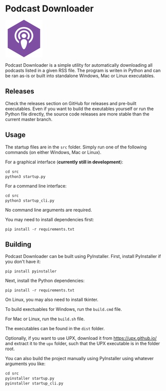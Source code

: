 # Podcast Downloader

![Podcast Downloader Icon](./src/icon/icon.svg)

Podcast Downloader is a simple utility for automatically downloading all podcasts listed in a given RSS file. The program is writen in Python and can be ran as-is or built into standalone Windows, Mac or Linux executables.

## Releases

Check the releases section on GitHub for releases and pre-built executables. Even if you want to build the exeutables yourself or run the Python file directly, the source code releases are more stable than the current master branch.

## Usage

The startup files are in the `src` folder. Simply run one of the following commands (on either Windows, Mac or Linux).

For a graphical interface (**currently still in development**):

    cd src
    python3 startup.py

For a command line interface:

    cd src
    python3 startup_cli.py

No command line arguments are required.

You may need to install dependencies first:

    pip install -r requirements.txt

## Building

Podcast Downloader can be built using PyInstaller. First, install PyInstaller if you don't have it:

    pip install pyinstaller

Next, install the Python dependencies:

    pip install -r requirements.txt

On Linux, you may also need to install tkinter.

To build exectuables for Windows, run the `build.cmd` file.

For Mac or Linux, run the `build.sh` file.

The executables can be found in the `dist` folder.

Optionally, if you want to use UPX, download it from https://upx.github.io/ and extract it to the `upx` folder, such that the UPX executable is in the folder root.

You can also build the project manually using PyInstaller using whatever arguments you like:

    cd src
    pyinstaller startup.py
    pyinstaller startup_cli.py
